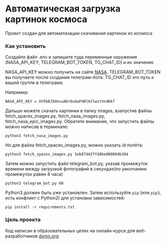 # Автоматическая загрузка картинок космоса 

Проект создан для автоматизации скачивания картинок из космоса 

### Как установить

Создайте файл .env и запишите туда переменные окружения (NASA_API_KEY, TELEGRAM_BOT_TOKEN, TG_CHAT_ID) и их значения.

NASA_API_KEY можно получить на сайте [NASA](https://api.nasa.gov/).
TELEGRAM_BOT_TOKEN вы получаете после создания телеграм-бота.
TG_CHAT_ID это путь к вашей группе в телеграме.

Например:

```NASA_API_KEY = XtF68J5HnvuAOrOuXaFH0lHJlwztVndKkf```

Дальше можете скачать картинки в папку images, взапустив файлы fetch_spacex_images.py, fetch_nasa_images.py, fetch_nasa_epic_images.py. Обратите внимание, что запустить файлы можно написав в терминале:

```python3 fetch_nasa_images.py```

Но для файла fetch_spacex_images.py, можно указать id полёта:

```python3 fetch_spacex_images.py 5eb87d42ffd86e000604b384```

Затем можно запустить  файл telegram_bot.py, указав промежуток времени между загрузкой фотографий в секундах(по умолчанию промежуток равен 4 часа)

```python3 telegram_bot.py 60```

Python3 должен быть уже установлен. 
Затем используйте `pip` (или `pip3`, есть конфликт с Python2) для установки зависимостей:
```
pip install -r requirements.txt
```

### Цель проекта

Код написан в образовательных целях на онлайн-курсе для веб-разработчиков [dvmn.org](https://dvmn.org/).